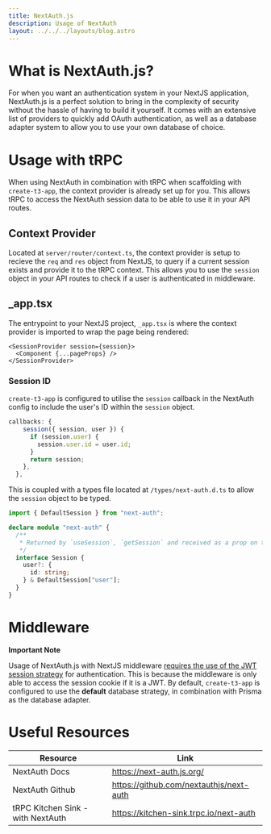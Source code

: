 ```yaml
---
title: NextAuth.js
description: Usage of NextAuth
layout: ../../../layouts/blog.astro
---
```


# What is NextAuth.js?

For when you want an authentication system in your NextJS application, NextAuth.js is a perfect solution to bring in the complexity of security without the hassle of having to build it yourself. It comes with an extensive list of providers to quickly add OAuth authentication, as well as a database adapter system to allow you to use your own database of choice.

# Usage with tRPC

When using NextAuth in combination with tRPC when scaffolding with `create-t3-app`, the context provider is already set up for you. This allows tRPC to access the NextAuth session data to be able to use it in your API routes.

## Context Provider

Located at `server/router/context.ts`, the context provider is setup to recieve the `req` and `res` object from NextJS, to query if a current session exists and provide it to the tRPC context. This allows you to use the `session` object in your API routes to check if a user is authenticated in middleware.

## \_app.tsx

The entrypoint to your NextJS project, `_app.tsx` is where the context provider is imported to wrap the page being rendered:

```tsx
<SessionProvider session={session}>
  <Component {...pageProps} />
</SessionProvider>
```

### Session ID

`create-t3-app` is configured to utilise the `session` callback in the NextAuth config to include the user's ID within the `session` object.

```ts
callbacks: {
    session({ session, user }) {
      if (session.user) {
        session.user.id = user.id;
      }
      return session;
    },
  },
```

This is coupled with a types file located at `/types/next-auth.d.ts` to allow the `session` object to be typed.

```ts
import { DefaultSession } from "next-auth";

declare module "next-auth" {
  /**
   * Returned by `useSession`, `getSession` and received as a prop on the `SessionProvider` React Context
   */
  interface Session {
    user?: {
      id: string;
    } & DefaultSession["user"];
  }
}
```

# Middleware

**Important Note**

Usage of NextAuth.js with NextJS middleware [requires the use of the JWT session strategy](https://next-auth.js.org/configuration/nextjs#caveats) for authentication. This is because the middleware is only able to access the session cookie if it is a JWT. By default, `create-t3-app` is configured to use the **default** database strategy, in combination with Prisma as the database adapter.

# Useful Resources

| Resource                          | Link                                    |
| --------------------------------- | --------------------------------------- |
| NextAuth Docs                     | https://next-auth.js.org/               |
| NextAuth Github                   | https://github.com/nextauthjs/next-auth |
| tRPC Kitchen Sink - with NextAuth | https://kitchen-sink.trpc.io/next-auth  |
